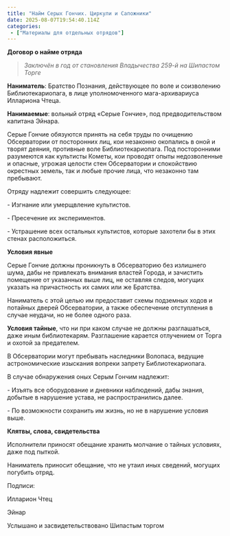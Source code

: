 ```yaml
---
title: "Найм Серых Гончих. Циркули и Сапожники"
date: 2025-08-07T19:54:40.114Z
categories:
 - ["Материалы для отдельных отрядов"]
---
```


**Договор о найме отряда**

> *Заключён в год от становления Владычества 259-й на Шипастом Торге*

**Наниматель**: Братство Познания, действующее по воле и соизволению
Библиотекариопага, в лице уполномоченного мага-архивариуса Иллариона
Чтеца.

**Нанимаемые**: вольный отряд «Серые Гончие», под предводительством
капитана Эйнара.

Серые Гончие обязуются принять на себя труды по очищению Обсерватории от
посторонних лиц, кои незаконно окопались в оной и творят деяния,
противные воле Библиотекариопага. Под посторонними разумеются как
культисты Кометы, кои проводят опыты недозволенные и опасные, угрожая
целости стен Обсерватории и спокойствию окрестных земель, так и любые
прочие лица, что незаконно там пребывают.

Отряду надлежит совершить следующее:

\- Изгнание или умерщвление культистов.

\- Пресечение их экспериментов.

\- Устрашение всех остальных культистов, которые захотели бы в этих
стенах расположиться.

**Условия явные**

Серые Гончие должны проникнуть в Обсерваторию без излишнего шума, дабы
не привлекать внимания властей Города, и зачистить помещение от
указанных выше лиц, не оставляя следов, могущих указать на причастность
их самих или же Братства.

Наниматель с этой целью им предоставит схемы подземных ходов и потайных
дверей Обсерватории, а также обеспечение отступления в случае неудачи,
но не более одного раза.

**Условия тайные**, что ни при каком случае не должны разглашаться, даже
иным библиотекарям. Разглашение карается отлучением от Торга и охотой за
предателем.

В Обсерватории могут пребывать наследники Волопаса, ведущие
астрономические изыскания вопреки запрету Библиотекариопага.

В случае обнаружения оных Серым Гончим надлежит:

\- Изъять все оборудование и дневники наблюдений, дабы знания, добытые в
нарушение устава, не распространились далее.

\- По возможности сохранить им жизнь, но не в нарушение условия выше.

**Клятвы, слова, свидетельства**

Исполнители приносят обещание хранить молчание о тайных условиях, даже
под пыткой.

Наниматель приносит обещание, что не утаил иных сведений, могущих
погубить отряд.

Подписи:

Илларион Чтец

Эйнар

Услышано и засвидетельствовано Шипастым торгом
